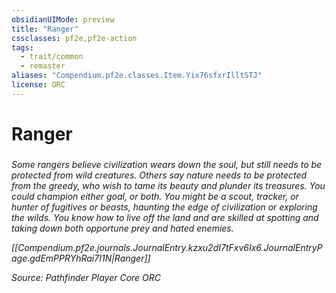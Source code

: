 ```yaml
---
obsidianUIMode: preview
title: "Ranger"
cssclasses: pf2e,pf2e-action
tags:
  - trait/common
  - remaster
aliases: "Compendium.pf2e.classes.Item.Yix76sfxrIlltSTJ"
license: ORC
---
```

# Ranger

### 






_Some rangers believe civilization wears down the soul, but still needs to be protected from wild creatures. Others say nature needs to be protected from the greedy, who wish to tame its beauty and plunder its treasures. You could champion either goal, or both. You might be a scout, tracker, or hunter of fugitives or beasts, haunting the edge of civilization or exploring the wilds. You know how to live off the land and are skilled at spotting and taking down both opportune prey and hated enemies._

_[[Compendium.pf2e.journals.JournalEntry.kzxu2dI7tFxv6Ix6.JournalEntryPage.gdEmPPRYhRai7I1N|Ranger]]_

*Source: Pathfinder Player Core*
*ORC*